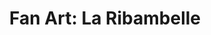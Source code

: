 ---
layout: portfolio
title: "Fan Art: La Ribambelle"
# FB and Jekyll SEO Tag values
description: Fan Art illustration based on characters from the La Ribambelle comics series from Belgian cartoonist Jean Roba.
image: /assets/images/portfolio/2019_fa_laRibambelle@400w.png
# End FB and Jekyll SEO Tag values
categories: 
    - fanart
pretty_category: Illustration
pretty_title: "Fan Art: La Ribambelle"
permalink: /portfolio/fanart/fanart-la-ribambelle
sort_number: 18
masonryimage: /assets/images/portfolio/2019_fa_laRibambelle@400w.png
fullsizeimage: /assets/images/portfolio/2019_fa_laRibambelle@1500w.png
work_details:
    - Ink on paper, 2019
    - "La Ribambelle is another creation of <a href='https://www.lambiek.net/artists/r/roba.htm' target='_blank'>Jean Roba</a>, one of my perennial artistic influences. Loosely based in the format of The Little Rascals or Our Gang, it is an international gathering of kids getting on lots of adventures from their vacant lot in the middle of town."

---